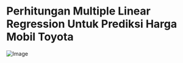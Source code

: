 # Perhitungan Multiple Linear Regression Untuk Prediksi Harga Mobil Toyota


![Image](https://github.com/user-attachments/assets/d690d6f5-131c-4ddb-b4e4-8564cbab4af0)

